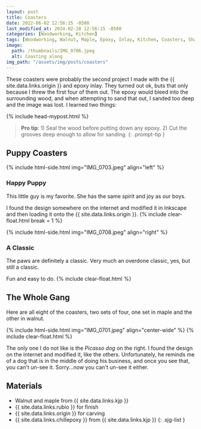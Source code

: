 ```yaml
---
layout: post
title: Coasters
date: 2022-06-02 12:56:15 -0500
last_modified_at: 2024-02-28 12:56:15 -0500
categories: [Woodworking, Kitchen]
tags: [Woodworking, Walnut, Maple, Epoxy, Inlay, Kitchen, Coasters, Shaper Origin]
image:
  path: /thumbnails/IMG_0706.jpeg
  alt: Coasting along
img_path: "/assets/img/posts/coasters"
---
```


These coasters were probably the second project I made with the {{ site.data.links.origin }} and epoxy inlay. They turned out ok, buts that only because I threw the first four of them out. The epoxy would bleed into the surrounding wood, and when attempting to sand that out, I sanded too deep and the image was lost. I learned two things:

{% include head-mypost.html %}

> **Pro tip**: 1) Seal the wood before putting down any epoxy. 2) Cut the grooves deep enough to allow for sanding.
{: .prompt-tip }

## Puppy Coasters

{% include html-side.html img="IMG_0703.jpeg" align="left" %}

### Happy Puppy

This little guy is my favorite. She has the same spirit and joy as our boys. 

I found the design somewhere on the internet and modified it in Inkscape and then loading it onto the {{ site.data.links.origin }}.
{% include clear-float.html break = 1 %}

{% include html-side.html img="IMG_0708.jpeg" align="right" %}

### A Classic

The paws are definitely a classic. Very much an overdone classic, yes, but still a classic.

Fun and easy to do.
{% include clear-float.html %}

## The Whole Gang

Here are all eight of the coasters, two sets of four, one set in maple and the other in walnut.

{% include html-side.html img="IMG_0701.jpeg" align="center-wide" %}
{% include clear-float.html %}

The only one I do not like is the _Picasso dog_ on the right. I found the design on the internet and modified it, like the others. Unfortunately, he reminds me of a dog that is in the middle of doing his business, and once you see that, you can't un-see it. Sorry...now you can't un-see it either.

## Materials

- Walnut and maple from {{ site.data.links.kjp }}
- {{ site.data.links.rubio }} for finish
- {{ site.data.links.origin }} for carving
- {{ site.data.links.chillepoxy }} from {{ site.data.links.kjp }}
{: .sjg-list }
